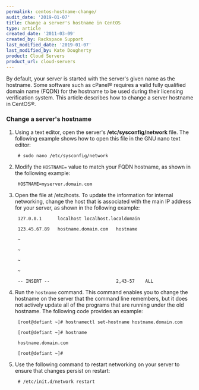 ```yaml
---
permalink: centos-hostname-change/
audit_date: '2019-01-07'
title: Change a server's hostname in CentOS
type: article
created_date: '2011-03-09'
created_by: Rackspace Support
last_modified_date: '2019-01-07'
last_modified_by: Kate Dougherty
product: Cloud Servers
product_url: cloud-servers
---
```


By default, your server is started with the server's given name as the
hostname. Some software such as cPanel&reg; requires a valid fully
qualified domain name (FQDN) for the hostname to be used during their
licensing verification system. This article describes how to change a
server hostname in CentOS&reg;.

### Change a server's hostname

1.  Using a text editor, open the server's **/etc/sysconfig/network** file.
    The following example shows how to open this file in the GNU nano text
    editor:

         # sudo nano /etc/sysconfig/network

2.  Modify the `HOSTNAME=` value to match your FQDN hostname, as shown in the
    following example:

         HOSTNAME=myserver.domain.com

3.  Open the file at /etc/hosts. To update the information for internal
    networking, change the host that is associated with the main IP address
    for your server, as shown in the following example:

         127.0.0.1      localhost localhost.localdomain

         123.45.67.89   hostname.domain.com   hostname

         ~

         ~

         ~

         ~

         -- INSERT --                         2,43-57    ALL

4.  Run the `hostname` command. This command enables you to change the
    hostname on the server that the command line remembers, but it does
    not actively update all of the programs that are running under the
    old hostname. The following code provides an example:

         [root@defiant ~]# hostnamectl set-hostname hostname.domain.com

         [root@defiant ~]# hostname

         hostname.domain.com

         [root@defiant ~]#

5.  Use the following command to restart networking on your server to ensure
    that changes persist on restart:

         # /etc/init.d/network restart

<script type="application/ld+json">
 {
 "@context": "http://schema.org/",
 "@type": "HowTo",
     "name":"Change a server's hostname in CentOS",
 	  "description": "This article describes how to change a server hostname in CentOS.",
 	  "step": [
 	   	{
 	   	"@type": "HowToSection",
 	   	"name": "Change a server's hostname",
 	       "position": "1",
          "itemListElement": [
   	     		{
   	          "@type": "HowToStep",
   	          "position": "1",
   	     		  "text": "Using a text editor, open the server’s /etc/sysconfig/network file."
   	     		},{
   	          "@type": "HowToStep",
   	          "position": "2",
   	          "text": "Modify the HOSTNAME= value to match your FQDN hostname."
   	     		},{
   	          "@type": "HowToStep",
   	          "position": "3",
   	          "text": "Open the file at /etc/hosts. To update the information for internal networking, change the host that is associated with the main IP address for your server."
   	          }]
	    }]}
	</script>
